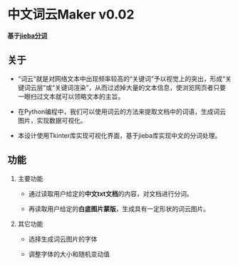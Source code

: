 # 中文词云Maker v0.02

**基于[jieba分词](https://github.com/fxsjy/jieba)**

## 关于

- “词云”就是对网络文本中出现频率较高的“关键词”予以视觉上的突出，形成“关键词云层”或“关键词渲染”，从而过滤掉大量的文本信息，使浏览网页者只要一眼扫过文本就可以领略文本的主旨。

- 在Python编程中，我们可以使用词云的方法来提取文档中的词语，生成词云图片，实现数据可视化。

- 本设计使用Tkinter库实现可视化界面，基于jieba库实现中文的分词处理。

## 功能

1. 主要功能

    - 通过读取用户给定的**中文txt文档**的内容，对文档进行分词。

    - 再读取用户给定的**白底图片蒙版**，生成具有一定形状的词云图片。

2. 其它功能

    - 选择生成词云图片的字体

    - 调整字体的大小和随机变动值
    